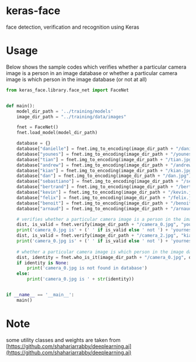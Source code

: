 # keras-face

face detection, verification and recognition using Keras

# Usage

Below shows the sample codes which verifies whether a particular camera image is a person in an image database or
whether a particular camera image is which person in the image database (or not at all)

```python
from keras_face.library.face_net import FaceNet


def main():
    model_dir_path = '../training/models'
    image_dir_path = "../training/data/images"

    fnet = FaceNet()
    fnet.load_model(model_dir_path)

    database = {}
    database["danielle"] = fnet.img_to_encoding(image_dir_path + "/danielle.png")
    database["younes"] = fnet.img_to_encoding(image_dir_path + "/younes.jpg")
    database["tian"] = fnet.img_to_encoding(image_dir_path + "/tian.jpg")
    database["andrew"] = fnet.img_to_encoding(image_dir_path + "/andrew.jpg")
    database["kian"] = fnet.img_to_encoding(image_dir_path + "/kian.jpg")
    database["dan"] = fnet.img_to_encoding(image_dir_path + "/dan.jpg")
    database["sebastiano"] = fnet.img_to_encoding(image_dir_path + "/sebastiano.jpg")
    database["bertrand"] = fnet.img_to_encoding(image_dir_path + "/bertrand.jpg")
    database["kevin"] = fnet.img_to_encoding(image_dir_path + "/kevin.jpg")
    database["felix"] = fnet.img_to_encoding(image_dir_path + "/felix.jpg")
    database["benoit"] = fnet.img_to_encoding(image_dir_path + "/benoit.jpg")
    database["arnaud"] = fnet.img_to_encoding(image_dir_path + "/arnaud.jpg")

    # verifies whether a particular camera image is a person in the image database
    dist, is_valid = fnet.verify(image_dir_path + "/camera_0.jpg", "younes", database)
    print('camera_0.jpg is' + (' ' if is_valid else ' not ') + 'yournes')
    dist, is_valid = fnet.verify(image_dir_path + "/camera_2.jpg", "kian", database)
    print('camera_0.jpg is' + (' ' if is_valid else ' not ') + 'yournes')
    
    # whether a particular camera image is which person in the image database (or not at all)
    dist, identity = fnet.who_is_it(image_dir_path + "/camera_0.jpg", database)
    if identity is None:
        print('camera_0.jpg is not found in database')
    else:
        print('camera_0.jpg is ' + str(identity))


if __name__ == '__main__':
    main()
```

# Note

some utility classes and weights are taken from [https://github.com/shahariarrabby/deeplearning.ai](https://github.com/shahariarrabby/deeplearning.ai)
